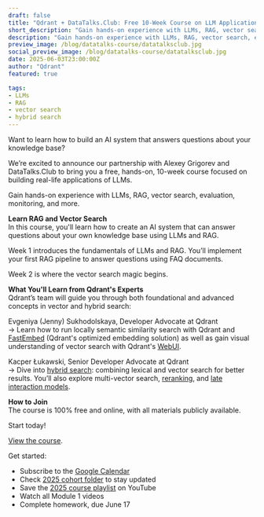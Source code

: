 ```yaml
---
draft: false
title: "Qdrant + DataTalks.Club: Free 10-Week Course on LLM Applications"
short_description: "Gain hands-on experience with LLMs, RAG, vector search, evaluation, monitoring, and more."
description: "Gain hands-on experience with LLMs, RAG, vector search, evaluation, monitoring, and more."
preview_image: /blog/datatalks-course/datatalksclub.jpg
social_preview_image: /blog/datatalks-course/datatalksclub.jpg
date: 2025-06-03T23:00:00Z
author: "Qdrant"
featured: true

tags:
- LLMs
- RAG
- vector search
- hybrid search
---
```


Want to learn how to build an AI system that answers questions about your knowledge base? 

We’re excited to announce our partnership with Alexey Grigorev and DataTalks.Club to bring you a free, hands-on, 10-week course focused on building real-life applications of LLMs. 

Gain hands-on experience with LLMs, RAG, vector search, evaluation, monitoring, and more.

**Learn RAG and Vector Search**  
In this course, you'll learn how to create an AI system that can answer questions about your own knowledge base using LLMs and RAG.

Week 1 introduces the fundamentals of LLMs and RAG. You’ll implement your first RAG pipeline to answer questions using FAQ documents.

Week 2 is where the vector search magic begins.

**What You'll Learn from Qdrant's Experts**  
Qdrant’s team will guide you through both foundational and advanced concepts in vector and hybrid search:

Evgeniya (Jenny) Sukhodolskaya, Developer Advocate at Qdrant  
→ Learn how to run locally semantic similarity search with Qdrant and [FastEmbed](https://qdrant.tech/documentation/fastembed/) (Qdrant's optimized embedding solution) as well as gain visual understanding of vector search with Qdrant's [WebUI](https://qdrant.tech/documentation/web-ui/). 

Kacper Łukawski, Senior Developer Advocate at Qdrant  
→ Dive into [hybrid search](https://qdrant.tech/articles/hybrid-search/): combining lexical and vector search for better results. You’ll also explore multi-vector search, [reranking](https://qdrant.tech/documentation/advanced-tutorials/reranking-hybrid-search/), and [late interaction models](https://qdrant.tech/articles/late-interaction-models/).

**How to Join**  
The course is 100% free and online, with all materials publicly available.

Start today\! 

[View the course](https://github.com/DataTalksClub/llm-zoomcamp).

Get started: 

* Subscribe to the [Google Calendar](https://club.us19.list-manage.com/track/click?u=0d7822ab98152f5afc118c176&id=609a460b09&e=ef9de8fba5)  
* Check [2025 cohort folder](https://club.us19.list-manage.com/track/click?u=0d7822ab98152f5afc118c176&id=0281df4dc6&e=ef9de8fba5) to stay updated  
* Save the [2025 course playlist](https://club.us19.list-manage.com/track/click?u=0d7822ab98152f5afc118c176&id=98262d0a5d&e=ef9de8fba5) on YouTube  
* Watch all Module 1 videos  
* Complete homework, due June 17